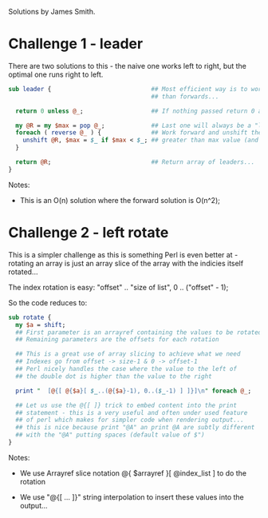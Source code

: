 Solutions by James Smith.

# Challenge 1 - leader

There are two solutions to this - the naive one works left to right, but the optimal one runs right to left.

```perl
sub leader {                            ## Most efficient way is to work backwards on this rather 
                                        ## than forwards...

  return 0 unless @_;                   ## If nothing passed return 0 as requested.

  my @R = my $max = pop @_;             ## Last one will always be a "leader"...
  foreach ( reverse @_ ) {              ## Work forward and unshift the value if it is now a leader
    unshift @R, $max = $_ if $max < $_; ## greater than max value (and update max at the same time)
  }

  return @R;                            ## Return array of leaders...
}
```

Notes:

 * This is an O(n) solution where the forward solution is O(n^2);

# Challenge 2 - left rotate

This is a simpler challenge as this is something Perl is even better at - rotating an array is just
an array slice of the array with the indicies itself rotated...

The index rotation is easy:         "offset" .. "size of list", 0 .. ("offset" - 1);

So the code reduces to:

```perl
sub rotate {
  my $a = shift;
  ## First parameter is an arrayref containing the values to be rotated
  ## Remaining parameters are the offsets for each rotation

  ## This is a great use of array slicing to achieve what we need
  ## Indexes go from offset -> size-1 & 0 -> offset-1
  ## Perl nicely handles the case where the value to the left of
  ## the double dot is higher than the value to the right

  print "  [@{[ @{$a}[ $_..(@{$a}-1), 0..($_-1) ] ]}]\n" foreach @_;

  ## Let us use the @{[ ]} trick to embed content into the print
  ## statement - this is a very useful and often under used feature
  ## of perl which makes for simpler code when rendering output...
  ## this is nice because print "@A" an print @A are subtly different
  ## with the "@A" putting spaces (default value of $")
}
```

Notes:

 * We use Arrayref slice notation @{ $arrayref }[ @index_list ] to do the rotation

 * We use "@{[ ... ]}" string interpolation to insert these values into the output...
